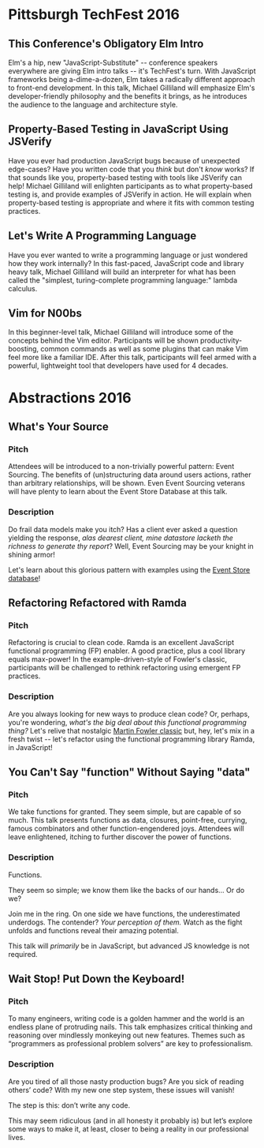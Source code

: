 # Pittsburgh TechFest 2016

## This Conference's Obligatory Elm Intro

Elm's a hip, new "JavaScript-Substitute" -- conference speakers everywhere are giving Elm intro talks -- it's TechFest's turn. With JavaScript frameworks being a-dime-a-dozen, Elm takes a radically different approach to front-end development. In this talk, Michael Gilliland will emphasize Elm's developer-friendly philosophy and the benefits it brings, as he introduces the audience to the language and architecture style.

## Property-Based Testing in JavaScript Using JSVerify

Have you ever had production JavaScript bugs because of unexpected edge-cases? Have you written code that you _think_ but don't _know_ works? If that sounds like you, property-based testing with tools like JSVerify can help! Michael Gilliland will enlighten participants as to what property-based testing is, and provide examples of JSVerify in action. He will explain when property-based testing is appropriate and  where it fits with common testing practices.

## Let's Write A Programming Language

Have you ever wanted to write a programming language or just wondered how they work internally? In this fast-paced, JavaScript code and library heavy talk, Michael Gilliland will build an interpreter for what has been called the "simplest, turing-complete programming language:" lambda calculus.

## Vim for N00bs

In this beginner-level talk, Michael Gilliland will introduce some of the concepts behind the Vim editor. Participants will be shown productivity-boosting, common commands as well as some plugins that can make Vim feel more like a familiar IDE. After this talk, participants will feel armed with a powerful, lightweight tool that developers have used for 4 decades.

# Abstractions 2016

## What's Your Source

### Pitch
Attendees will be introduced to a non-trivially powerful pattern: Event
Sourcing. The benefits of (un)structuring data around users actions,
rather than arbitrary relationships, will be shown. Even Event Sourcing veterans
will have plenty to learn about the Event Store Database at this talk.

### Description
Do frail data models make you itch? Has a client ever asked a question yielding the response, _alas dearest client, mine datastore lacketh the richness to generate thy report_? Well, Event Sourcing may be your knight in shining armor!

Let's learn about this glorious pattern with examples using the [Event Store database](https://geteventstore.com/)!

## Refactoring Refactored with Ramda

### Pitch
Refactoring is crucial to clean code. Ramda is an excellent JavaScript
functional programming (FP) enabler. A good practice, plus a cool library
equals max-power! In the example-driven-style of Fowler's classic, participants
will be challenged to rethink refactoring using emergent FP practices.

### Description
Are you always looking for new ways to produce clean code? Or, perhaps,
you're wondering, _what's the big deal about this functional programming
thing?_ Let's relive that nostalgic [Martin Fowler classic](http://www.amazon.com/Refactoring-Improving-Design-Existing-Code/dp/0201485672)
but, hey, let's mix in a fresh twist -- let's refactor using the functional
programming library Ramda, in JavaScript!

## You Can't Say "function" Without Saying "data"

### Pitch
We take functions for granted. They seem simple, but are capable of so much.
This talk presents functions as data, closures, point-free, currying, famous
combinators and other function-engendered joys. Attendees will leave
enlightened, itching to further discover the power of functions.

### Description
Functions.

They seem so simple; we know them like the backs of our hands... Or do we?

Join me in the ring. On one side we have functions, the underestimated underdogs. The contender? _Your perception of them._ Watch as the fight unfolds and functions reveal their amazing potential.

This talk will _primarily_ be in JavaScript, but advanced JS knowledge is not required.

## Wait Stop! Put Down the Keyboard!

### Pitch
To many engineers, writing code is a golden hammer and the world is an endless
plane of protruding nails. This talk emphasizes critical thinking and
reasoning over mindlessly monkeying out new features. Themes such as
“programmers as professional problem solvers” are key to professionalism.

### Description
Are you tired of all those nasty production bugs? Are you sick of reading others’ code? With my new one step system, these issues will vanish!

The step is this: don’t write any code.

This may seem ridiculous (and in all honesty it probably is) but let’s explore some ways to make it, at least, closer to being a reality in our professional lives.
